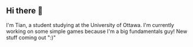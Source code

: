 ## Hi there 👋
I'm Tian, a student studying at the University of Ottawa.
I'm currently working on some simple games because I'm a big fundamentals guy!
New stuff coming out ":)"
